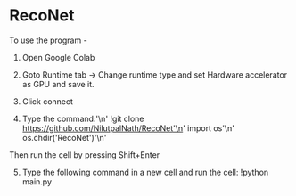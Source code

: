 # RecoNet

To use the program - 

1. Open Google Colab
2. Goto Runtime tab -> Change runtime type and set Hardware accelerator as GPU and save it.
3. Click connect

4. Type the command:'\n'
!git clone https://github.com/NilutpalNath/RecoNet'\n'
import os'\n'
os.chdir('RecoNet')'\n'

Then run the cell by pressing Shift+Enter

5. Type the following command in a new cell and run the cell:
!python main.py
